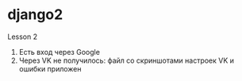 # django2

Lesson 2
1. Есть вход через Google
2. Через VK не получилось: файл со скриншотами настроек VK и ошибки приложен


